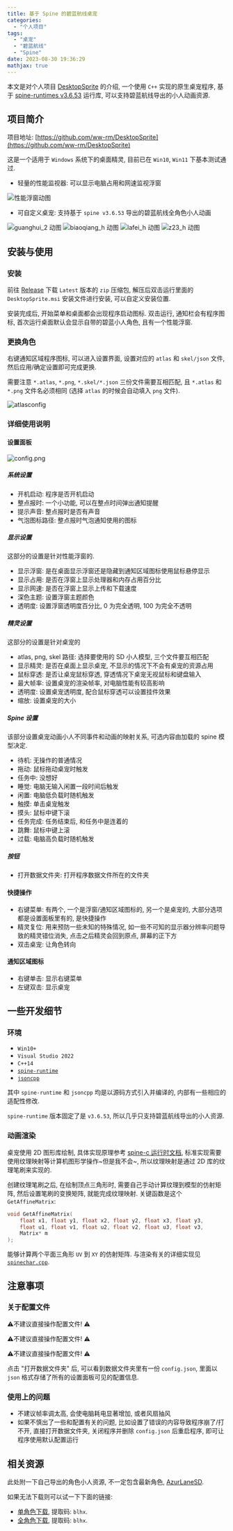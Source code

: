 ```yaml
---
title: 基于 Spine 的碧蓝航线桌宠
categories:
  - "个人项目"
tags:
  - "桌宠"
  - "碧蓝航线"
  - "Spine"
date: 2023-08-30 19:36:29
mathjax: true
---
```


本文是对个人项目 [DesktopSprite](https://github.com/ww-rm/DesktopSprite) 的介绍, 一个使用 `C++` 实现的原生桌宠程序, 基于 [spine-runtimes v3.6.53](https://github.com/EsotericSoftware/spine-runtimes/releases/tag/3.6.53) 运行库, 可以支持碧蓝航线导出的小人动画资源.

<!-- more -->

## 项目简介

项目地址: [https://github.com/ww-rm/DesktopSprite](https://github.com/ww-rm/DesktopSprite)

这是一个适用于 `Windows` 系统下的桌面精灵, 目前已在 `Win10`, `Win11` 下基本测试通过.

- 轻量的性能监视器: 可以显示电脑占用和网速监视浮窗

![性能浮窗动图](https://ww-rm.github.io/gp-static/image/desktopsprite/perfmonitor.gif)

- 可自定义桌宠: 支持基于 `spine v3.6.53` 导出的碧蓝航线全角色小人动画

![guanghui_2 动图](https://ww-rm.github.io/gp-static/image/desktopsprite/guanghui_2.gif)
![biaoqiang_h 动图](https://ww-rm.github.io/gp-static/image/desktopsprite/biaoqiang_h.gif)
![lafei_h 动图](https://ww-rm.github.io/gp-static/image/desktopsprite/lafei_h.gif)
![z23_h 动图](https://ww-rm.github.io/gp-static/image/desktopsprite/z23_h.gif)

## 安装与使用

### 安装

前往 [Release](https://github.com/ww-rm/DesktopSprite/releases) 下载 `Latest` 版本的 `zip` 压缩包, 解压后双击运行里面的 `DesktopSprite.msi` 安装文件进行安装, 可以自定义安装位置.

安装完成后, 开始菜单和桌面都会出现程序启动图标. 双击运行, 通知栏会有程序图标, 首次运行桌面默认会显示自带的碧蓝小人角色, 且有一个性能浮窗.

### 更换角色

右键通知区域程序图标, 可以进入设置界面, 设置对应的 `atlas` 和 `skel/json` 文件, 然后应用/确定设置即可完成更换.

需要注意 `*.atlas`, `*.png`, `*.skel/*.json` 三份文件需要互相匹配, 且 `*.atlas` 和 `*.png` 文件名必须相同 (选择 `atlas` 的时候会自动填入 `png` 文件).

![atlasconfig](https://ww-rm.github.io/gp-static/image/desktopsprite/atlasconfig.png)

### 详细使用说明

#### 设置面板

![config.png](https://ww-rm.github.io/gp-static/image/desktopsprite/config.png)

##### 系统设置

- 开机启动: 程序是否开机启动
- 整点报时: 一个小功能, 可以在整点时间弹出通知提醒
- 提示声音: 整点报时是否有声音
- 气泡图标路径: 整点报时气泡通知使用的图标

##### 显示设置

这部分的设置是针对性能浮窗的.

- 显示浮窗: 是在桌面显示浮窗还是隐藏到通知区域图标使用鼠标悬停显示
- 显示占用: 是否在浮窗上显示处理器和内存占用百分比
- 显示网速: 是否在浮窗上显示上传和下载速度
- 深色主题: 设置浮窗主题颜色
- 透明度: 设置浮窗透明度百分比, 0 为完全透明, 100 为完全不透明

##### 精灵设置

这部分的设置是针对桌宠的

- atlas, png, skel 路径: 选择要使用的 SD 小人模型, 三个文件要互相匹配
- 显示精灵: 是否在桌面上显示桌宠, 不显示的情况下不会有桌宠的资源占用
- 鼠标穿透: 是否让桌宠鼠标穿透, 穿透情况下桌宠无视鼠标和键盘输入
- 最大帧率: 设置桌宠的渲染帧率, 对电脑性能有较高影响
- 透明度: 设置桌宠透明度, 配合鼠标穿透可以设置挂件效果
- 缩放: 设置桌宠的大小

##### Spine 设置

该部分设置桌宠动画小人不同事件和动画的映射关系, 可选内容由加载的 spine 模型决定.

- 待机: 无操作的普通情况
- 拖动: 鼠标拖动桌宠时触发
- 任务中: 没想好
- 睡觉: 电脑无输入闲置一段时间后触发
- 闲置: 电脑低负载时随机触发
- 触摸: 单击桌宠触发
- 摸头: 鼠标中键下滚
- 任务完成: 任务结束后, 和任务中是连着的
- 跳舞: 鼠标中键上滚
- 过载: 电脑高负载时随机触发

##### 按钮

- 打开数据文件夹: 打开程序数据文件所在的文件夹

#### 快捷操作

- 右键菜单: 有两个, 一个是浮窗/通知区域图标的, 另一个是桌宠的, 大部分选项都是设置面板里有的, 是快捷操作
- 精灵复位: 用来预防一些未知的特殊情况, 如一些不可知的显示器分辨率问题导致的精灵错位消失, 点击之后精灵会回到原点, 屏幕的正下方
- 双击桌宠: 让角色转向

#### 通知区域图标

- 右键单击: 显示右键菜单
- 左键双击: 显示桌宠

## 一些开发细节

### 环境

- `Win10+`
- `Visual Studio 2022`
- `C++14`
- [`spine-runtime`](https://github.com/EsotericSoftware/spine-runtimes/tree/3.6)
- [`jsoncpp`](https://github.com/open-source-parsers/jsoncpp)

其中 `spine-runtime` 和 `jsoncpp` 均是以源码方式引入并编译的, 内部有一些相应的适配性修改.

`spine-runtime` 版本固定了是 `v3.6.53`, 所以几乎只支持碧蓝航线导出的小人资源.

### 动画渲染

桌宠使用 2D 图形库绘制, 具体实现原理参考 [spine-c 运行时文档](http://zh.esotericsoftware.com/spine-c), 标准实现需要使用纹理映射等计算机图形学操作~但是我不会~, 所以纹理映射是通过 2D 库的纹理笔刷来实现的.

创建纹理笔刷之后, 在绘制顶点三角形时, 需要自己手动计算纹理到模型的仿射矩阵, 然后设置笔刷的变换矩阵, 就能完成纹理映射. 关键函数是这个 `GetAffineMatrix`:

```cpp
void GetAffineMatrix(
    float x1, float y1, float x2, float y2, float x3, float y3, 
    float u1, float v1, float u2, float v2, float u3, float v3, 
    Matrix* m
);
```

能够计算两个平面三角形 `UV` 到 `XY` 的仿射矩阵. 与渲染有关的详细实现见 [`spinechar.cpp`](https://github.com/ww-rm/DesktopSprite/blob/main/DesktopSprite/src/ds/spinechar.cpp).

## 注意事项

### 关于配置文件

⚠️不建议直接操作配置文件! ⚠️

⚠️不建议直接操作配置文件! ⚠️

⚠️不建议直接操作配置文件! ⚠️

点击 "打开数据文件夹" 后, 可以看到数据文件夹里有一份 `config.json`, 里面以 `json` 格式存储了所有的设置面板可见的配置信息.

### 使用上的问题

- 不建议帧率调太高, 会使电脑耗电显著增加, 或者风扇抽风
- 如果不慎出了一些和配置有关的问题, 比如设置了错误的内容导致程序崩了/打不开, 直接打开数据文件夹, 关闭程序并删除 `config.json` 后重启程序, 即可让程序使用默认配置运行

## 相关资源

此处附一下自己导出的角色小人资源, 不一定包含最新角色, [AzurLaneSD](https://github.com/ww-rm/AzurLaneSD).

如果无法下载则可以试一下下面的链接:

- [单角色下载](https://pan.baidu.com/s/1tSaBzZTWCyvcrgbGh_mgrg?pwd=blhx), 提取码: `blhx`.
- [全角色下载](https://pan.baidu.com/s/1qpZnJRB4PaC9Eb3tkZdACw?pwd=blhx), 提取码: `blhx`.
